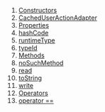 1.  [Constructors](models_caching_cached_user_action/CachedUserActionAdapter-class.html#constructors)
2.  [CachedUserActionAdapter](models_caching_cached_user_action/CachedUserActionAdapter/CachedUserActionAdapter.html)
3.  [Properties](models_caching_cached_user_action/CachedUserActionAdapter-class.html#instance-properties)
4.  [hashCode](models_caching_cached_user_action/CachedUserActionAdapter/hashCode.html)
5.  [runtimeType](https://api.flutter.dev/flutter/dart-core/Object/runtimeType.html)
6.  [typeId](models_caching_cached_user_action/CachedUserActionAdapter/typeId.html)
7.  [Methods](models_caching_cached_user_action/CachedUserActionAdapter-class.html#instance-methods)
8.  [noSuchMethod](https://api.flutter.dev/flutter/dart-core/Object/noSuchMethod.html)
9.  [read](models_caching_cached_user_action/CachedUserActionAdapter/read.html)
10. [toString](https://api.flutter.dev/flutter/dart-core/Object/toString.html)
11. [write](models_caching_cached_user_action/CachedUserActionAdapter/write.html)
12. [Operators](models_caching_cached_user_action/CachedUserActionAdapter-class.html#operators)
13. [operator
    ==](models_caching_cached_user_action/CachedUserActionAdapter/operator_equals.html)
